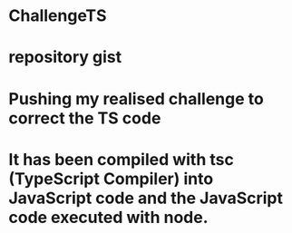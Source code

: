 # ChallengeTS
# repository gist

# Pushing my realised challenge to correct the TS code

# It has been compiled with tsc (TypeScript Compiler) into JavaScript code and the JavaScript code executed with node. 
